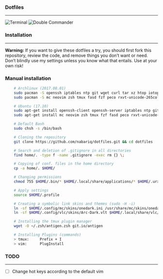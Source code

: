 ### Dotfiles
--------------------
![Terminal](https://i.imgur.com/yswU2EP.png "Terminal")
![Double Commander](https://i.imgur.com/qco0R9F.png "Double Commander")

### Installation
--------------------
**Warning:** If you want to give these dotfiles a try, you should first fork this repository, review the code, and remove things you don’t want or need. Don’t blindly use my settings unless you know what that entails. Use at your own risk!

### Manual installation
```sh
    # Archlinux (2017.08.01)
    sudo pacman -S openssh iptables ntp git wget curl tar xz htop iotop
    sudo pacman -S mc neovim zsh tmux fasd fzf peco rxvt-unicode-265color xsel wmctrl

    # Ubuntu (17.10)
    sudo apt-get install openssh-client openssh-server iptables ntp git wget curl tar xz htop iotop
    sudo apt-get install mc neovim zsh tmux fzf fasd peco rxvt-unicode-265color xsel wmctrl

    # Default Bash
    sudo chsh -s /bin/bash

    # Cloning the repository
    git clone https://github.com/nabariq/dotfiles.git && cd dotfiles

    # Search and deletion of .gitignore in all directories
    find home/. -type f -name .gitignore -exec rm {} \;

    # Copying of conf. files in the home directory
    cp -a home/. $HOME/

    # Changing permissions
    chmod 755 $HOME/.bin/* $HOME/.local/share/applications/* $HOME/.urxvt/ext/* $HOME/.Xresources

    # Apply settings
    source $HOME/.profile

    # Creating a symbolic link skins and themes (sudo -H -i)
    ln -sf $HOME/.config/mc/skins/onedark.ini /usr/share/mc/skins/onedark.ini
    ln -sf $HOME/.config/vlc/skins/Arc-Dark.vlt $HOME/.local/share/vlc/skins2/Arc-Dark.vlt

    # Installing the tmux plugin manager
    wget -O ~/.zsh/antigen.zsh git.io/antigen

    # Installing Plugins (commands)
    > tmux:     Prefix + I
    > vim:      PlugInstall
```

### TODO
--------------------
- [ ] Change hot keys according to the default vim